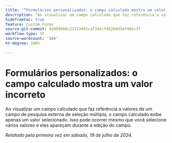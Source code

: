 ```yaml
---
title: '“Formulários personalizados: o campo calculado mostra um valor incorreto”'
description: “Ao visualizar um campo calculado que faz referência a valores de um campo de pesquisa externa de seleção múltipla, o campo calculado exibe apenas um valor selecionado. Isso pode ocorrer mesmo que você selecione vários valores e eles apareçam durante a edição do campo.”
hidefromtoc: true
feature: Custom Forms
source-git-commit: 4e899660c21113491caf34ecfd52b6d3af48ec3f
workflow-type: ht
source-wordcount: '104'
ht-degree: 100%

---
```



# Formulários personalizados: o campo calculado mostra um valor incorreto

Ao visualizar um campo calculado que faz referência a valores de um campo de pesquisa externa de seleção múltipla, o campo calculado exibe apenas um valor selecionado. Isso pode ocorrer mesmo que você selecione vários valores e eles apareçam durante a edição do campo.

_Relatado pela primeira vez em sábado, 19 de julho de 2024._
